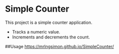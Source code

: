 # Simple Counter

This project is a simple counter application.

- Tracks a numeric value.
- Increments and decrements the count.

##Usage
https://mrlngsimon.github.io/SimpleCounter/  
